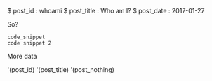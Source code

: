 $ post_id : whoami
$ post_title : Who am I?
$ post_date : 2017-01-27

So?

    code_snippet
    code snippet 2

More data

'(post_id) '(post_title) '(post_nothing)
